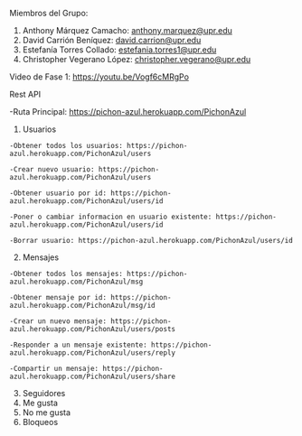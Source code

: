 Miembros del Grupo:
1. Anthony Márquez Camacho: anthony.marquez@upr.edu
2. David Carrión Beníquez: david.carrion@upr.edu
3. Estefanía Torres Collado: estefania.torres1@upr.edu
4. Christopher Vegerano López: christopher.vegerano@upr.edu

Video de Fase 1: https://youtu.be/Vogf6cMRgPo

Rest API

  -Ruta Principal: https://pichon-azul.herokuapp.com/PichonAzul
  
  1. Usuarios

    -Obtener todos los usuarios: https://pichon-azul.herokuapp.com/PichonAzul/users
    
    -Crear nuevo usuario: https://pichon-azul.herokuapp.com/PichonAzul/users
    
    -Obtener usuario por id: https://pichon-azul.herokuapp.com/PichonAzul/users/id 
    
    -Poner o cambiar informacion en usuario existente: https://pichon-azul.herokuapp.com/PichonAzul/users/id
    
    -Borrar usuario: https://pichon-azul.herokuapp.com/PichonAzul/users/id 
    
  2. Mensajes
  
    -Obtener todos los mensajes: https://pichon-azul.herokuapp.com/PichonAzul/msg
    
    -Obtener mensaje por id: https://pichon-azul.herokuapp.com/PichonAzul/msg/id 
    
    -Crear un nuevo mensaje: https://pichon-azul.herokuapp.com/PichonAzul/users/posts
    
    -Responder a un mensaje existente: https://pichon-azul.herokuapp.com/PichonAzul/users/reply
    
    -Compartir un mensaje: https://pichon-azul.herokuapp.com/PichonAzul/users/share
    
  3. Seguidores
  4. Me gusta
  5. No me gusta
  6. Bloqueos
   
